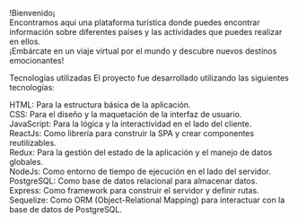 !Bienvenido¡        
Encontramos aqui una plataforma turística donde puedes encontrar información sobre diferentes países y las actividades que puedes realizar en ellos.   
¡Embárcate en un viaje virtual por el mundo y descubre nuevos destinos emocionantes!

Tecnologías utilizadas
El proyecto fue desarrollado utilizando las siguientes tecnologías:  

HTML:  Para la estructura básica de la aplicación.    
CSS: Para el diseño y la maquetación de la interfaz de usuario.  
JavaScript: Para la lógica y la interactividad en el lado del cliente.  
ReactJs: Como librería para construir la SPA y crear componentes reutilizables.  
Redux: Para la gestión del estado de la aplicación y el manejo de datos globales.  
NodeJs: Como entorno de tiempo de ejecución en el lado del servidor.  
PostgreSQL: Como base de datos relacional para almacenar datos.  
Express: Como framework para construir el servidor y definir rutas.  
Sequelize: Como ORM (Object-Relational Mapping) para interactuar con la base de datos de PostgreSQL.   
